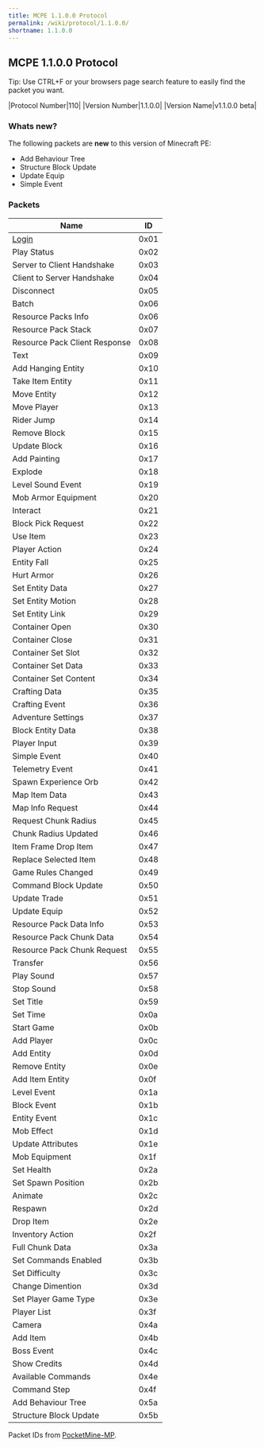 ```yaml
---
title: MCPE 1.1.0.0 Protocol
permalink: /wiki/protocol/1.1.0.0/
shortname: 1.1.0.0
---
```

## MCPE 1.1.0.0 Protocol  
Tip: Use CTRL+F or your browsers page search feature to easily find the packet you want. 
   
|Protocol Number|110|
|Version Number|1.1.0.0|
|Version Name|v1.1.0.0 beta|
   
### Whats new?
The following packets are **new** to this version of Minecraft PE:  

* Add Behaviour Tree
* Structure Block Update
* Update Equip
* Simple Event

### Packets

|Name|ID|
|----|--|
|[Login](packets/login)|0x01|
|Play Status|0x02|
|Server to Client Handshake|0x03|
|Client to Server Handshake|0x04|
|Disconnect|0x05|
|Batch|0x06|
|Resource Packs Info|0x06|
|Resource Pack Stack|0x07|
|Resource Pack Client Response|0x08|
|Text|0x09|
|Add Hanging Entity|0x10|
|Take Item Entity|0x11|
|Move Entity|0x12|
|Move Player|0x13|
|Rider Jump|0x14|
|Remove Block|0x15|
|Update Block|0x16|
|Add Painting|0x17|
|Explode|0x18|
|Level Sound Event|0x19|
|Mob Armor Equipment|0x20|
|Interact|0x21|
|Block Pick Request|0x22|
|Use Item|0x23|
|Player Action|0x24|
|Entity Fall|0x25|
|Hurt Armor|0x26|
|Set Entity Data|0x27|
|Set Entity Motion|0x28|
|Set Entity Link|0x29|
|Container Open|0x30|
|Container Close|0x31|
|Container Set Slot|0x32|
|Container Set Data|0x33|
|Container Set Content|0x34|
|Crafting Data|0x35|
|Crafting Event|0x36|
|Adventure Settings|0x37|
|Block Entity Data|0x38|
|Player Input|0x39|
|Simple Event|0x40|
|Telemetry Event|0x41|
|Spawn Experience Orb|0x42|
|Map Item Data|0x43|
|Map Info Request|0x44|
|Request Chunk Radius|0x45|
|Chunk Radius Updated|0x46|
|Item Frame Drop Item|0x47|
|Replace Selected Item|0x48|
|Game Rules Changed|0x49|
|Command Block Update|0x50|
|Update Trade|0x51|
|Update Equip|0x52|
|Resource Pack Data Info|0x53|
|Resource Pack Chunk Data|0x54|
|Resource Pack Chunk Request|0x55|
|Transfer|0x56|
|Play Sound|0x57|
|Stop Sound|0x58|
|Set Title|0x59|
|Set Time|0x0a|
|Start Game|0x0b|
|Add Player|0x0c|
|Add Entity|0x0d|
|Remove Entity|0x0e|
|Add Item Entity|0x0f|
|Level Event|0x1a|
|Block Event|0x1b|
|Entity Event|0x1c|
|Mob Effect|0x1d|
|Update Attributes|0x1e|
|Mob Equipment|0x1f|
|Set Health|0x2a|
|Set Spawn Position|0x2b|
|Animate|0x2c|
|Respawn|0x2d|
|Drop Item|0x2e|
|Inventory Action|0x2f|
|Full Chunk Data|0x3a|
|Set Commands Enabled|0x3b|
|Set Difficulty|0x3c|
|Change Dimention|0x3d|
|Set Player Game Type|0x3e|
|Player List|0x3f|
|Camera|0x4a|
|Add Item|0x4b|
|Boss Event|0x4c|
|Show Credits|0x4d|
|Available Commands|0x4e|
|Command Step|0x4f|
|Add Behaviour Tree|0x5a|
|Structure Block Update|0x5b|
  
Packet IDs from [PocketMine-MP](https://github.com/pmmp/PocketMine-MP).
